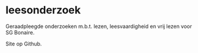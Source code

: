 # leesonderzoek
Geraadpleegde onderzoeken m.b.t. lezen, leesvaardigheid en vrij lezen voor SG Bonaire.

Site op Github.
